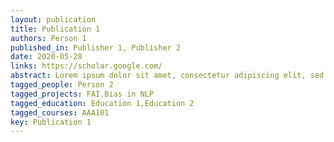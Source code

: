 ```yaml
---
layout: publication
title: Publication 1
authors: Person 1
published_in: Publisher 1, Publisher 2
date: 2020-05-28
links: https://scholar.google.com/
abstract: Lorem ipsum dolor sit amet, consectetur adipiscing elit, sed do eiusmod tempor incididunt ut labore et dolore magna aliqua. Suspendisse faucibus interdum posuere lorem ipsum dolor sit amet consectetur.
tagged_people: Person 2
tagged_projects: FAI,Bias in NLP
tagged_education: Education 1,Education 2
tagged_courses: AAA101
key: Publication 1
---
```

